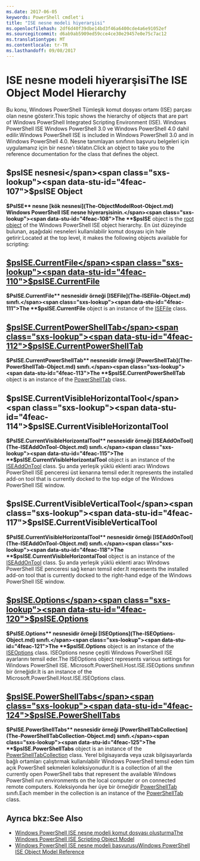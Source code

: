 ```yaml
---
ms.date: 2017-06-05
keywords: PowerShell cmdlet'i
title: "ISE nesne modeli hiyerarşisi"
ms.openlocfilehash: 2df6d40f39dbe14bd3f46a6400cde4a6e91052ef
ms.sourcegitcommit: d6ab9ab5909ed59cce4ce30e29457e0e75c7ac12
ms.translationtype: MT
ms.contentlocale: tr-TR
ms.lasthandoff: 09/08/2017
---
```

# <a name="the-ise-object-model-hierarchy"></a><span data-ttu-id="4feac-103">ISE nesne modeli hiyerarşisi</span><span class="sxs-lookup"><span data-stu-id="4feac-103">The ISE Object Model Hierarchy</span></span>
<span data-ttu-id="4feac-104">Bu konu, Windows PowerShell Tümleşik komut dosyası ortamı (ISE) parçası olan nesne gösterir.</span><span class="sxs-lookup"><span data-stu-id="4feac-104">This topic shows the hierarchy of objects that are part of Windows PowerShell Integrated Scripting Environment (ISE).</span></span> <span data-ttu-id="4feac-105">Windows PowerShell ISE Windows PowerShell 3.0 ve Windows PowerShell 4.0 dahil edilir.</span><span class="sxs-lookup"><span data-stu-id="4feac-105">Windows PowerShell ISE is included in Windows PowerShell 3.0 and in Windows PowerShell 4.0.</span></span> <span data-ttu-id="4feac-106">Nesne tanımlayan sınıfının başvuru belgeleri için uygulamanız için bir nesne'ı tıklatın.</span><span class="sxs-lookup"><span data-stu-id="4feac-106">Click an object to take you to the reference documentation for the class that defines the object.</span></span>

## <a name="psise-object"></a><span data-ttu-id="4feac-107">$psISE nesnesi</span><span class="sxs-lookup"><span data-stu-id="4feac-107">$psISE Object</span></span>

<span data-ttu-id="4feac-108">**$PsISE** nesne [kök nesnesi](The-ObjectModelRoot-Object.md) Windows PowerShell ISE nesne hiyerarşisinin.</span><span class="sxs-lookup"><span data-stu-id="4feac-108">The **$psISE** object is the [root object](The-ObjectModelRoot-Object.md) of the Windows PowerShell ISE object hierarchy.</span></span>
<span data-ttu-id="4feac-109">En üst düzeyinde bulunan, aşağıdaki nesneleri kullanılabilir komut dosyası için hale getirir:</span><span class="sxs-lookup"><span data-stu-id="4feac-109">Located at the top level, it makes the following objects available for scripting:</span></span>

## <a name="psisecurrentfilethe-isefile-objectmd"></a>[<span data-ttu-id="4feac-110">$psISE.CurrentFile</span><span class="sxs-lookup"><span data-stu-id="4feac-110">$psISE.CurrentFile</span></span>](The-ISEFile-Object.md)

<span data-ttu-id="4feac-111">**$PsISE.CurrentFile** nesnesidir örneği [ISEFile](The-ISEFile-Object.md) sınıfı.</span><span class="sxs-lookup"><span data-stu-id="4feac-111">The **$psISE.CurrentFile** object is an instance of the [ISEFile](The-ISEFile-Object.md) class.</span></span>

## <a name="psisecurrentpowershelltabthe-powershelltab-objectmd"></a>[<span data-ttu-id="4feac-112">$psISE.CurrentPowerShellTab</span><span class="sxs-lookup"><span data-stu-id="4feac-112">$psISE.CurrentPowerShellTab</span></span>](The-PowerShellTab-Object.md)

<span data-ttu-id="4feac-113">**$PsISE.CurrentPowerShellTab** nesnesidir örneği [PowerShellTab](The-PowerShellTab-Object.md) sınıfı.</span><span class="sxs-lookup"><span data-stu-id="4feac-113">The **$psISE.CurrentPowerShellTab** object is an instance of the [PowerShellTab](The-PowerShellTab-Object.md) class.</span></span>

## <a name="psisecurrentvisiblehorizontaltool"></a><span data-ttu-id="4feac-114">$psISE.CurrentVisibleHorizontalTool</span><span class="sxs-lookup"><span data-stu-id="4feac-114">$psISE.CurrentVisibleHorizontalTool</span></span>

<span data-ttu-id="4feac-115">**$PsISE.CurrentVisibleHorizontalTool** nesnesidir örneği [ISEAddOnTool](The-ISEAddOnTool-Object.md) sınıfı.</span><span class="sxs-lookup"><span data-stu-id="4feac-115">The **$psISE.CurrentVisibleHorizontalTool** object is an instance of the [ISEAddOnTool](The-ISEAddOnTool-Object.md) class.</span></span>
<span data-ttu-id="4feac-116">Şu anda yerleşik yüklü eklenti aracı Windows PowerShell ISE penceresi üst kenarına temsil eder.</span><span class="sxs-lookup"><span data-stu-id="4feac-116">It represents the installed add-on tool that is currently docked to the top edge of the Windows PowerShell ISE window.</span></span>

## <a name="psisecurrentvisibleverticaltool"></a><span data-ttu-id="4feac-117">$psISE.CurrentVisibleVerticalTool</span><span class="sxs-lookup"><span data-stu-id="4feac-117">$psISE.CurrentVisibleVerticalTool</span></span>

<span data-ttu-id="4feac-118">**$PsISE.CurrentVisibleHorizontalTool** nesnesidir örneği [ISEAddOnTool](The-ISEAddOnTool-Object.md) sınıfı.</span><span class="sxs-lookup"><span data-stu-id="4feac-118">The **$psISE.CurrentVisibleHorizontalTool** object is an instance of the [ISEAddOnTool](The-ISEAddOnTool-Object.md) class.</span></span>
<span data-ttu-id="4feac-119">Şu anda yerleşik yüklü eklenti aracı Windows PowerShell ISE penceresi sağ kenarı temsil eder.</span><span class="sxs-lookup"><span data-stu-id="4feac-119">It represents the installed add-on tool that is currently docked to the right-hand edge of the Windows PowerShell ISE window.</span></span>

## <a name="psiseoptionsthe-iseoptions-objectmd"></a>[<span data-ttu-id="4feac-120">$psISE.Options</span><span class="sxs-lookup"><span data-stu-id="4feac-120">$psISE.Options</span></span>](The-ISEOptions-Object.md)

<span data-ttu-id="4feac-121">**$PsISE.Options** nesnesidir örneği [ISEOptions](The-ISEOptions-Object.md) sınıfı.</span><span class="sxs-lookup"><span data-stu-id="4feac-121">The **$psISE.Options** object is an instance of the [ISEOptions](The-ISEOptions-Object.md) class.</span></span>
<span data-ttu-id="4feac-122">ISEOptions nesne çeşitli Windows PowerShell ISE ayarlarını temsil eder.</span><span class="sxs-lookup"><span data-stu-id="4feac-122">The ISEOptions object represents various settings for Windows PowerShell ISE.</span></span>
<span data-ttu-id="4feac-123">Microsoft.PowerShell.Host.ISE.ISEOptions sınıfının bir örneğidir.</span><span class="sxs-lookup"><span data-stu-id="4feac-123">It is an instance of the Microsoft.PowerShell.Host.ISE.ISEOptions class.</span></span>

## <a name="psisepowershelltabsthe-powershelltabcollection-objectmd"></a>[<span data-ttu-id="4feac-124">$psISE.PowerShellTabs</span><span class="sxs-lookup"><span data-stu-id="4feac-124">$psISE.PowerShellTabs</span></span>](The-PowerShellTabCollection-Object.md)

<span data-ttu-id="4feac-125">**$PsISE.PowerShellTabs** nesnesidir örneği [PowerShellTabCollection](The-PowerShellTabCollection-Object.md) sınıfı.</span><span class="sxs-lookup"><span data-stu-id="4feac-125">The **$psISE.PowerShellTabs** object is an instance of the [PowerShellTabCollection](The-PowerShellTabCollection-Object.md) class.</span></span>
<span data-ttu-id="4feac-126">Yerel bilgisayarda veya uzak bilgisayarlarda bağlı ortamları çalıştırmak kullanılabilir Windows PowerShell temsil eden tüm açık PowerShell sekmeleri koleksiyonudur.</span><span class="sxs-lookup"><span data-stu-id="4feac-126">It is a collection of all the currently open PowerShell tabs that represent the available Windows PowerShell run environments on the local computer or on connected remote computers.</span></span> <span data-ttu-id="4feac-127">Koleksiyonda her üye bir örneğidir [PowerShellTab](The-PowerShellTab-Object.md) sınıfı.</span><span class="sxs-lookup"><span data-stu-id="4feac-127">Each member in the collection is an instance of the [PowerShellTab](The-PowerShellTab-Object.md) class.</span></span>

## <a name="see-also"></a><span data-ttu-id="4feac-128">Ayrıca bkz:</span><span class="sxs-lookup"><span data-stu-id="4feac-128">See Also</span></span>
- [<span data-ttu-id="4feac-129">Windows PowerShell ISE nesne modeli komut dosyası oluşturma</span><span class="sxs-lookup"><span data-stu-id="4feac-129">The Windows PowerShell ISE Scripting Object Model</span></span>](The-Windows-PowerShell-ISE-Scripting-Object-Model.md)
- [<span data-ttu-id="4feac-130">Windows PowerShell ISE nesne modeli başvurusu</span><span class="sxs-lookup"><span data-stu-id="4feac-130">Windows PowerShell ISE Object Model Reference</span></span>](Windows-PowerShell-ISE-Object-Model-Reference.md)
